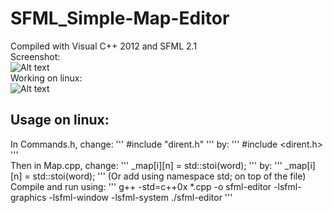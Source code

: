 SFML_Simple-Map-Editor
======================

Compiled with Visual C++ 2012 and SFML 2.1
<br/>
Screenshot:<br/>
![Alt text](http://i.imgur.com/tqg8kww.png "Screenshot without borders")
<br/>
Working on linux: <br/>
![Alt text](http://i.imgur.com/5H4YtvM.png "Xubuntu")

## Usage on linux:
In Commands.h, change:
'''
#include "dirent.h"
'''
by:
'''
#include <dirent.h>
'''
<br/>
Then in Map.cpp, change:
'''
_map[i][n] = std::stoi(word);
'''
by:
'''
_map[i][n] = std::stoi(word);
'''
(Or add using namespace std; on top of the file)
<br/>
Compile and run using:
'''
g++ -std=c++0x *.cpp -o sfml-editor -lsfml-graphics -lsfml-window -lsfml-system
./sfml-editor
'''